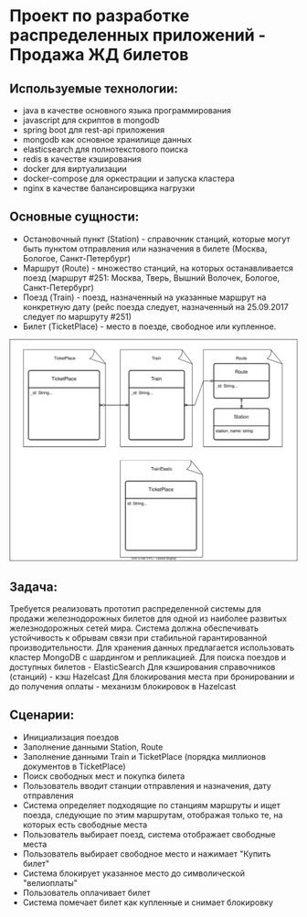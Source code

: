 # Проект по разработке распределенных приложений - Продажа ЖД билетов

## Используемые технологии:
- java в качестве основного языка программирования
- javascript для скриптов в mongodb
- spring boot для rest-api приложения
- mongodb как основное хранилище данных
- elasticsearch для полнотекстового поиска
- redis в качестве кэширования 
- docker для виртуализации
- docker-compose для оркестрации и запуска кластера
- nginx в качестве балансировщика нагрузки
## Основные сущности:
- Остановочный пункт (Station) - справочник станций, которые могут быть пунктом отправления или назначения в билете (Москва, Бологое, Санкт-Петербург)
- Маршрут (Route) - множество станций, на которых останавливается поезд (маршрут #251: Москва, Тверь, Вышний Волочек, Бологое, Санкт-Петербург)
- Поезд (Train) - поезд, назначенный на указанные маршрут на конкретную дату (рейс поезда следует, назначенный на 25.09.2017  следует по маршруту #251)
- Билет (TicketPlace) - место в поезде, свободное или купленное.

![ERD](src/main/resources/ERD.svg)

## Задача:
Требуется реализовать прототип распределенной системы для продажи железнодорожных билетов для одной из наиболее развитых железнодорожных сетей мира. Система должна обеспечивать устойчивость к обрывам связи при стабильной гарантированной производительности.
Для хранения данных предлагается использовать кластер MongoDB с шардингом и репликацией.
Для поиска поездов и доступных билетов - ElasticSearch
Для кэширования справочников (станций) - кэш Hazelcast
Для блокирования места при бронировании и до получения оплаты - механизм блокировок в Hazelcast

## Сценарии:
- Инициализация поездов
- Заполнение данными Station, Route
- Заполнение данными Train и TicketPlace (порядка миллионов документов в TicketPlace)
- Поиск свободных мест и покупка билета
- Пользователь вводит станции отправления и назначения, дату отправления
- Система определяет подходящие по станциям маршруты и ищет поезда, следующие по этим маршрутам, отображая только те, на которых есть свободные места
- Пользователь выбирает поезд, система отображает свободные места
- Пользователь выбирает свободное место и нажимает "Купить билет"
- Система блокирует указанное место до символической "велиоплаты"
- Пользователь оплачивает билет
- Система помечает билет как купленные и снимает блокировку
